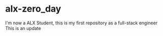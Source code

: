 # alx-zero_day
I'm now a ALX Student, this is my first repository as a full-stack engineer
This is an update
